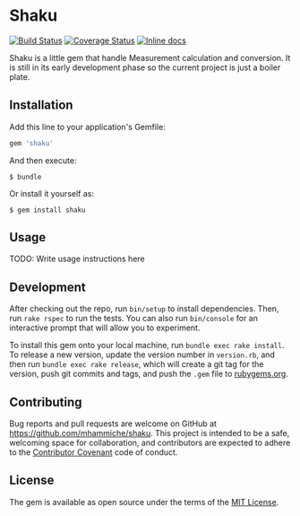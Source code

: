 # Shaku

[![Build Status](https://travis-ci.org/mhammiche/shaku.svg?branch=master)](https://travis-ci.org/mhammiche/shaku)
[![Coverage Status](https://coveralls.io/repos/mhammiche/shaku/badge.svg?branch=master&service=github)](https://coveralls.io/github/mhammiche/shaku?branch=master)
[![Inline docs](http://inch-ci.org/github/mhammiche/shaku.svg?branch=master)](http://inch-ci.org/github/mhammiche/shaku)

Shaku is a little gem that handle Measurement calculation and conversion. It is still in its early development phase so the current project is just a boiler plate.

## Installation

Add this line to your application's Gemfile:

```ruby
gem 'shaku'
```

And then execute:

    $ bundle

Or install it yourself as:

    $ gem install shaku

## Usage

TODO: Write usage instructions here

## Development

After checking out the repo, run `bin/setup` to install dependencies. Then, run `rake rspec` to run the tests. You can also run `bin/console` for an interactive prompt that will allow you to experiment.

To install this gem onto your local machine, run `bundle exec rake install`. To release a new version, update the version number in `version.rb`, and then run `bundle exec rake release`, which will create a git tag for the version, push git commits and tags, and push the `.gem` file to [rubygems.org](https://rubygems.org).

## Contributing

Bug reports and pull requests are welcome on GitHub at https://github.com/mhammiche/shaku. This project is intended to be a safe, welcoming space for collaboration, and contributors are expected to adhere to the [Contributor Covenant](contributor-covenant.org) code of conduct.


## License

The gem is available as open source under the terms of the [MIT License](http://opensource.org/licenses/MIT).

